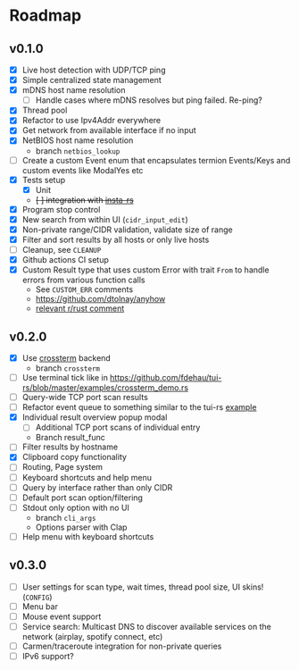 Roadmap
===

## v0.1.0
- [x] Live host detection with UDP/TCP ping
- [x] Simple centralized state management
- [x] mDNS host name resolution
  - [ ] Handle cases where mDNS resolves but ping failed. Re-ping?
- [x] Thread pool
- [x] Refactor to use Ipv4Addr everywhere
- [x] Get network from available interface if no input
- [x] NetBIOS host name resolution
  - branch `netbios_lookup`
- [ ] Create a custom Event enum that encapsulates termion Events/Keys and custom events like ModalYes etc
- [x] Tests setup
  - [x] Unit
  - ~~[ ] integration with [insta-rs](https://docs.rs/insta/1.7.0/insta/)~~
- [x] Program stop control
- [x] New search from within UI (`cidr_input_edit`)
- [x] Non-private range/CIDR validation, validate size of range
- [x] Filter and sort results by all hosts or only live hosts
- [ ] Cleanup, see `CLEANUP`
- [x] Github actions CI setup
- [x] Custom Result type that uses custom Error with trait `From` to handle errors from various function calls
  - See `CUSTOM_ERR` comments
  - https://github.com/dtolnay/anyhow
  - [relevant r/rust comment](https://www.reddit.com/r/rust/comments/8mbtdt/how_do_i_more_neatly_handle_multiple_different/dznl8o7?utm_source=share&utm_medium=web2x&context=3)

## v0.2.0
- [x] Use [crossterm](https://crates.io/crates/crossterm) backend
  - branch `crossterm`
- [ ] Use terminal tick like in https://github.com/fdehau/tui-rs/blob/master/examples/crossterm_demo.rs
- [ ] Query-wide TCP port scan results
- [ ] Refactor event queue to something similar to the tui-rs [example](https://github.com/fdehau/tui-rs/blob/master/examples/util/event.rs)
- [x] Individual result overview popup modal
  - [ ] Additional TCP port scans of individual entry
  - Branch result_func
- [ ] Filter results by hostname
- [x] Clipboard copy functionality
- [ ] Routing, Page system
- [ ] Keyboard shortcuts and help menu
- [ ] Query by interface rather than only CIDR
- [ ] Default port scan option/filtering
- [ ] Stdout only option with no UI
  - branch `cli_args`
  - Options parser with Clap
- [ ] Help menu with keyboard shortcuts

## v0.3.0
- [ ] User settings for scan type, wait times, thread pool size, UI skins! (`CONFIG`)
- [ ] Menu bar
- [ ] Mouse event support
- [ ] Service search: Multicast DNS to discover available services on the network (airplay, spotify connect, etc)
- [ ] Carmen/traceroute integration for non-private queries
- [ ] IPv6 support?
